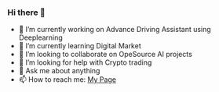 ### Hi there 👋

<!--
**mudasarK/mudasarK** is a ✨ _special_ ✨ repository because its `README.md` (this file) appears on your GitHub profile.

Here are some ideas to get you started:
-->
- 🔭 I’m currently working on Advance Driving Assistant using Deeplearning
- 🌱 I’m currently learning Digital Market
- 👯 I’m looking to collaborate on OpeSource AI projects
- 🤔 I’m looking for help with Crypto trading 
- 💬 Ask me about anything
- 📫 How to reach me: [My Page](https://mudasark.github.io/)
<!--
- 😄 Pronouns: ...
- ⚡ Fun fact: ...
-->
